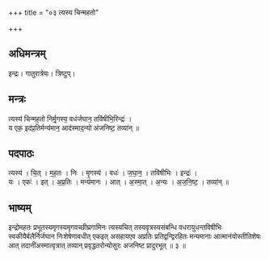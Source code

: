 +++
title = "०३ त्यस्य चिन्महतो"

+++
## अधिमन्त्रम्
इन्द्रः। गातुरात्रेयः। त्रिष्टुप्।

## मन्त्रः
त्यस्य॑ चिन्मह॒तो निर्मृ॒गस्य॒ वध॑र्जघान॒ तवि॑षीभि॒रिन्द्रः॑ ।  
य एक॒ इद॑प्र॒तिर्मन्य॑मान॒ आद॑स्माद॒न्यो अ॑जनिष्ट॒ तव्या॑न् ॥

## पदपाठः
त्यस्य॑ । चि॒त् । म॒ह॒तः । निः । मृ॒गस्य॑ । वधः॑ । ज॒घा॒न॒ । तवि॑षीभिः । इन्द्रः॑ ।  
यः । एकः॑ । इत् । अ॒प्र॒तिः । मन्य॑मानः । आत् । अ॒स्मा॒त् । अ॒न्यः । अ॒ज॒नि॒ष्ट॒ । तव्या॑न् ॥

## भाष्यम्
इन्द्रोमहतः प्रभूतस्यमृगस्यमृगवच्छीघ्रगामिनः त्यस्यचित् तस्यवृत्रस्यसंबन्धि वधरायुधन्तविषीभिः स्वकीयैर्बलैर्निर्जघान निःशेषेणावधीत् एकइत् असहायएव अप्रतिः प्रतिद्वन्द्विरहितः मन्यमानाः आत्मानंयोस्तीतिशेषः आत् तदानींअस्मात्वृत्रात् तव्यान् प्रवृद्धतरोन्योसुरः अजनिष्ट प्रादुरभूत् ॥ ३ ॥